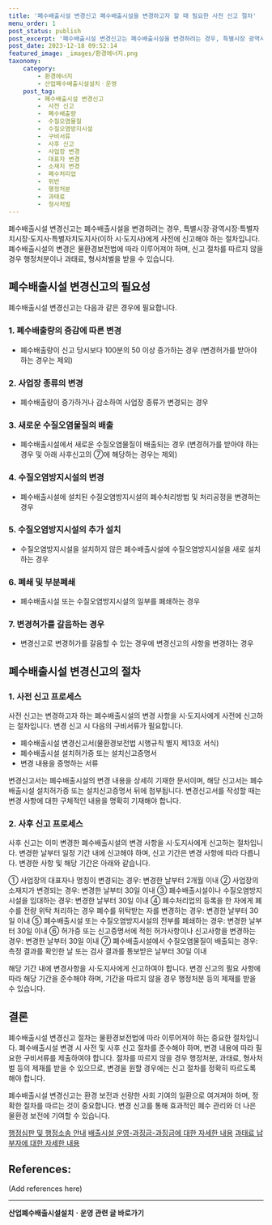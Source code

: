 ```yaml
---
title: '폐수배출시설 변경신고 폐수배출시설을 변경하고자 할 때 필요한 사전 신고 절차'
menu_order: 1
post_status: publish
post_excerpt: '폐수배출시설 변경신고는 폐수배출시설을 변경하려는 경우, 특별시장 광역시장 특별자치시장 도지사 특별자치도지사 이하 시 도지사 에게 사전에 신고해야 하는 절차입니다. 폐수배출시설의 변경은 물환경보전법에 따라 이루어져야 하며, 신고 절차를 따르지 않을 경우 행정처분이나 과태료, 형사처벌을 받을 수 있습니다.'
post_date: 2023-12-18 09:52:14
featured_image: _images/환경에너지.png
taxonomy:
    category:
        - 환경에너지
        - 산업폐수배출시설설치ㆍ운영
    post_tag:
        - 폐수배출시설 변경신고
        -  사전 신고
        -  폐수배출량
        -  수질오염물질
        -  수질오염방지시설
        -  구비서류
        -  사후 신고
        -  사업장 변경
        -  대표자 변경
        -  소재지 변경
        -  폐수처리업
        -  위반
        -  행정처분
        -  과태료
        -  형사처벌
---
```



폐수배출시설 변경신고는 폐수배출시설을 변경하려는 경우, 특별시장·광역시장·특별자치시장·도지사·특별자치도지사(이하 시·도지사)에게 사전에 신고해야 하는 절차입니다. 폐수배출시설의 변경은 물환경보전법에 따라 이루어져야 하며, 신고 절차를 따르지 않을 경우 행정처분이나 과태료, 형사처벌을 받을 수 있습니다.

## 폐수배출시설 변경신고의 필요성

폐수배출시설 변경신고는 다음과 같은 경우에 필요합니다.

### 1. 폐수배출량의 증감에 따른 변경

- 폐수배출량이 신고 당시보다 100분의 50 이상 증가하는 경우 (변경허가를 받아야 하는 경우는 제외)

### 2. 사업장 종류의 변경

- 폐수배출량이 증가하거나 감소하여 사업장 종류가 변경되는 경우

### 3. 새로운 수질오염물질의 배출

- 폐수배출시설에서 새로운 수질오염물질이 배출되는 경우 (변경허가를 받아야 하는 경우 및 아래 사후신고의 ⑦에 해당하는 경우는 제외)

### 4. 수질오염방지시설의 변경

- 폐수배출시설에 설치된 수질오염방지시설의 폐수처리방법 및 처리공정을 변경하는 경우

### 5. 수질오염방지시설의 추가 설치

- 수질오염방지시설을 설치하지 않은 폐수배출시설에 수질오염방지시설을 새로 설치하는 경우

### 6. 폐쇄 및 부분폐쇄

- 폐수배출시설 또는 수질오염방지시설의 일부를 폐쇄하는 경우

### 7. 변경허가를 갈음하는 경우

- 변경신고로 변경허가를 갈음할 수 있는 경우에 변경신고의 사항을 변경하는 경우

## 폐수배출시설 변경신고의 절차

### 1. 사전 신고 프로세스

사전 신고는 변경하고자 하는 폐수배출시설의 변경 사항을 시·도지사에게 사전에 신고하는 절차입니다. 변경 신고 시 다음의 구비서류가 필요합니다.

- 폐수배출시설 변경신고서(물환경보전법 시행규칙 별지 제13호 서식)
- 폐수배출시설 설치허가증 또는 설치신고증명서
- 변경 내용을 증명하는 서류

변경신고서는 폐수배출시설의 변경 내용을 상세히 기재한 문서이며, 해당 신고서는 폐수배출시설 설치허가증 또는 설치신고증명서 뒤에 첨부됩니다. 변경신고서를 작성할 때는 변경 사항에 대한 구체적인 내용을 명확히 기재해야 합니다.

### 2. 사후 신고 프로세스

사후 신고는 이미 변경한 폐수배출시설의 변경 사항을 시·도지사에게 신고하는 절차입니다. 변경한 날부터 일정 기간 내에 신고해야 하며, 신고 기간은 변경 사항에 따라 다릅니다. 변경한 사항 및 해당 기간은 아래와 같습니다.

① 사업장의 대표자나 명칭이 변경되는 경우: 변경한 날부터 2개월 이내
② 사업장의 소재지가 변경되는 경우: 변경한 날부터 30일 이내
③ 폐수배출시설이나 수질오염방지시설을 임대하는 경우: 변경한 날부터 30일 이내
④ 폐수처리업의 등록을 한 자에게 폐수를 전량 위탁 처리하는 경우 폐수를 위탁받는 자를 변경하는 경우: 변경한 날부터 30일 이내
⑤ 폐수배출시설 또는 수질오염방지시설의 전부를 폐쇄하는 경우: 변경한 날부터 30일 이내
⑥ 허가증 또는 신고증명서에 적힌 허가사항이나 신고사항을 변경하는 경우: 변경한 날부터 30일 이내
⑦ 폐수배출시설에서 수질오염물질이 배출되는 경우: 측정 결과를 확인한 날 또는 검사 결과를 통보받은 날부터 30일 이내

해당 기간 내에 변경사항을 시·도지사에게 신고하여야 합니다. 변경 신고의 필요 사항에 따라 해당 기간을 준수해야 하며, 기간을 따르지 않을 경우 행정처분 등의 제재를 받을 수 있습니다.

## 결론

폐수배출시설 변경신고 절차는 물환경보전법에 따라 이루어져야 하는 중요한 절차입니다. 폐수배출시설 변경 시 사전 및 사후 신고 절차를 준수해야 하며, 변경 내용에 따라 필요한 구비서류를 제출하여야 합니다. 절차를 따르지 않을 경우 행정처분, 과태료, 형사처벌 등의 제재를 받을 수 있으므로, 변경을 원할 경우에는 신고 절차를 정확히 따르도록 해야 합니다.

폐수배출시설 변경신고는 환경 보전과 선량한 사회 기여의 일환으로 여겨져야 하며, 정확한 절차를 따르는 것이 중요합니다. 변경 신고를 통해 효과적인 폐수 관리와 더 나은 물환경 보전에 기여할 수 있습니다.

[행정심판 및 행정소송 안내](https://example.com)
[배출시설 운영-과징금-과징금에 대한 자세한 내용](https://example.com)
[과태료 납부자에 대한 자세한 내용](https://example.com)

## References:

(Add references here)
<!-- wp:separator -->
<hr class="wp-block-separator has-alpha-channel-opacity"/>
<!-- /wp:separator -->

<!-- wp:group {"backgroundColor":"base","layout":{"type":"constrained"}} -->
<div class="wp-block-group has-base-background-color has-background"><!-- wp:paragraph {"align":"center","fontSize":"medium"} -->
<p class="has-text-align-center has-large-font-size"><strong>산업폐수배출시설설치ㆍ운영 관련 글 바로가기</strong></p>
<!-- /wp:paragraph -->


<!-- wp:latest-posts
{"categories":[{"id":35050,"count":19,"description":"","link":"https://uknowlaw.com/category/%ec%82%b0%ec%97%85%ed%8f%90%ec%88%98%eb%b0%b0%ec%b6%9c%ec%8b%9c%ec%84%a4%ec%84%a4%ec%b9%98%e3%86%8d%ec%9a%b4%ec%98%81/","name":"산업폐수배출시설설치ㆍ운영","slug":"산업폐수배출시설설치ㆍ운영","taxonomy":"category","parent":0,"meta":[],"_links":{"self":[{"href":"https://uknowlaw.com/wp-json/wp/v2/categories/35050"}],"collection":[{"href":"https://uknowlaw.com/wp-json/wp/v2/categories"}],"about":[{"href":"https://uknowlaw.com/wp-json/wp/v2/taxonomies/category"}],"wp:post_type":[{"href":"https://uknowlaw.com/wp-json/wp/v2/posts?categories=35050"}],"curies":[{"name":"wp","href":"https://api.w.org/{rel}","templated":true}]}}],"postsToShow":100,"excerptLength":28,"postLayout":"grid","columns":2,"featuredImageAlign":"left","featuredImageSizeSlug":"large","fontSize":"small"} /--></div>
<!-- /wp:group -->